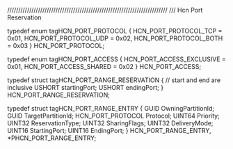 /////////////////////////////////////////////////////////////////////////
/// Hcn Port Reservation

typedef enum tagHCN_PORT_PROTOCOL
{
    HCN_PORT_PROTOCOL_TCP = 0x01,
    HCN_PORT_PROTOCOL_UDP = 0x02,
    HCN_PORT_PROTOCOL_BOTH = 0x03
} HCN_PORT_PROTOCOL;

typedef enum tagHCN_PORT_ACCESS
{
    HCN_PORT_ACCESS_EXCLUSIVE = 0x01,
    HCN_PORT_ACCESS_SHARED = 0x02
} HCN_PORT_ACCESS;

typedef struct tagHCN_PORT_RANGE_RESERVATION
{
    // start and end are inclusive
    USHORT startingPort;
    USHORT endingPort;
} HCN_PORT_RANGE_RESERVATION;

typedef struct tagHCN_PORT_RANGE_ENTRY {
    GUID OwningPartitionId;
    GUID TargetPartitionId;
    HCN_PORT_PROTOCOL Protocol;
    UINT64 Priority;
    UINT32 ReservationType;
    UINT32 SharingFlags;
    UINT32 DeliveryMode;
    UINT16 StartingPort;
    UINT16 EndingPort;
} HCN_PORT_RANGE_ENTRY, *PHCN_PORT_RANGE_ENTRY;
